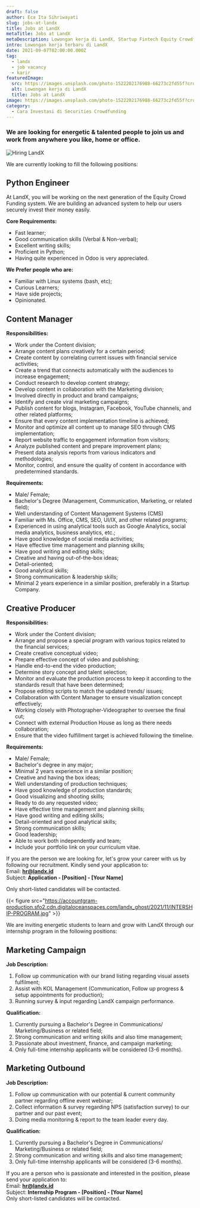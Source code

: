 ```yaml
---
draft: false
author: Eca Ita Sihriwayati
slug: jobs-at-landx
title: Jobs at LandX
metaTitle: Jobs at LandX
metaDescription: Lowongan kerja di LandX, Startup Fintech Equity Crowdfunding di Indonesia
intro: Lowongan kerja terbaru di LandX
date: 2021-09-07T02:00:00.000Z
tag:
  - landx
  - job vacancy
  - karir
featuredImage:
  src: https://images.unsplash.com/photo-1522202176988-66273c2fd55f?crop=entropy&cs=tinysrgb&fit=max&fm=jpg&ixid=MnwxMTc3M3wwfDF8c2VhcmNofDF8fGludGVybnxlbnwwfHx8fDE2NDAyNTEzNzE&ixlib=rb-1.2.1&q=80&w=1080
  alt: Lowongan kerja di LandX
  title: Jobs at LandX
image: https://images.unsplash.com/photo-1522202176988-66273c2fd55f?crop=entropy&cs=tinysrgb&fit=max&fm=jpg&ixid=MnwxMTc3M3wwfDF8c2VhcmNofDF8fGludGVybnxlbnwwfHx8fDE2NDAyNTEzNzE&ixlib=rb-1.2.1&q=80&w=1080
category:
  - Cara Investasi di Securities Crowdfunding
---
```

### We are looking for energetic & talented people to join us and work from anywhere you like, home or office.

![Hiring LandX](https://accountgram-production.sfo2.cdn.digitaloceanspaces.com/landx_ghost/2021/09/LandX-is-Hiring---Jobs-Vacancy-at-LandX.jpg "Jobs Vacancy di LandX")

We are currently looking to fill the following positions:

## Python Engineer

At LandX, you will be working on the next generation of the Equity Crowd Funding system. We are building an advanced system to help our users securely invest their money easily.

**Core Requirements:**

* Fast learner;
* Good communication skills (Verbal & Non-verbal);
* Excellent writing skills;
* Proficient in Python;
* Having quite experienced in Odoo is very appreciated.

**We Prefer people who are:**

* Familiar with Linux systems (bash, etc);
* Curious Learners;
* Have side projects;
* Opinionated.

## Content Manager

**Responsibilities:**

* Work under the Content division;
* Arrange content plans creatively for a certain period;
* Create content by correlating current issues with financial service activities;
* Create a trend that connects automatically with the audiences to increase engagement;
* Conduct research to develop content strategy;
* Develop content in collaboration with the Marketing division;
* Involved directly  in product and brand campaigns;
* Identify and create viral marketing campaigns;
* Publish content for blogs, Instagram, Facebook, YouTube channels, and other related platforms;
* Ensure that every content implementation timeline is achieved;
* Monitor and optimize all content up to manage SEO through CMS implementation;
* Report website traffic to engagement information from visitors;
* Analyze published content and prepare improvement plans;
* Present data analysis reports from various indicators and methodologies;
* Monitor, control, and ensure the quality of content in accordance with predetermined standards.

**Requirements:**

* Male/ Female;
* Bachelor's Degree (Management, Communication, Marketing, or related field);
* Well understanding of Content Management Systems (CMS)
* Familiar with Ms. Office, CMS, SEO, UI/IX, and other related programs;
* Experienced in using analytical tools such as Google Analytics, social media analytics, business analytics, etc.;
* Have good knowledge of social media activities;
* Have effective time management and planning skills;
* Have good writing and editing skills;
* Creative and having out-of-the-box ideas;
* Detail-oriented;
* Good analytical skills;
* Strong communication & leadership skills;
* Minimal 2 years experience in a similar position, preferably in a Startup Company.

## **Creative** Producer

**Responsibilities:**

* Work under the Content division;
* Arrange and propose a special program with various topics related to the financial services;
* Create creative conceptual video;
* Prepare effective concept of video and publishing;
* Handle end-to-end the video production;
* Determine story concept and talent selection;
* Monitor and evaluate the production process to keep it according to the standards result that have been determined;
* Propose editing scripts to match the updated trends/ issues;
* Collaboration with Content Manager to ensure visualization concept effectively;
* Working closely with Photographer-Videographer to oversee the final cut;
* Connect with external Production House as long as there needs collaboration;
* Ensure that the video fulfillment target is achieved following the timeline.

**Requirements:**

* Male/ Female;
* Bachelor's degree in any major;
* Minimal 2 years experience in a similar position;
* Creative and having the box ideas;
* Well understanding of production techniques;
* Have good knowledge of production standards;
* Good visualizing and shooting skills;
* Ready to do any requested video;
* Have effective time management and planning skills;
* Have good writing and editing skills;
* Detail-oriented and good analytical skills;
* Strong communication skills;
* Good leadership;
* Able to work both independently and team;
* Include your portfolio link on your curriculum vitae.

If you are the person we are looking for, let's grow your career with us by following our recruitment. Kindly send your application to:\
Email: **hr@landx.id**\
Subject: **Application - \[Position] - \[Your Name]**

Only short-listed candidates will be contacted.

{{< figure src="https://accountgram-production.sfo2.cdn.digitaloceanspaces.com/landx_ghost/2021/11/INTERSHIP-PROGRAM.jpg" >}}

We are inviting energetic students to learn and grow with LandX through our internship program in the following positions:

## Marketing Campaign

**Job Description:**

1. Follow up communication with our brand listing regarding visual assets fulfilment;
2. Assist with KOL Management (Communication, Follow up progress & setup appointments for production);
3. Running survey & input regarding LandX campaign performance.

**Qualification:**

1. Currently pursuing a Bachelor's Degree in Communications/ Marketing/Business or related field;
2. Strong communication and writing skills and also time management;
3. Passionate about investment, finance, and campaign marketing;
4. Only full-time internship applicants will be considered (3-6 months).

## Marketing Outbound

**Job Description:**

1. Follow up communication with our potential & current community partner regarding offline event webinar;
2. Collect information & survey regarding NPS (satisfaction survey) to our partner and our past event;
3. Doing media monitoring & report to the team leader every day.

**Qualification:**

1. Currently pursuing a Bachelor's Degree in Communications/ Marketing/Business or related field;
2. Strong communication and writing skills and also time management;
3. Only full-time internship applicants will be considered (3-6 months).

If you are a person who is passionate and interested in the position, please send your application to:\
Email: **hr@landx.id**\
Subject: **Internship Program - \[Position] - \[Your Name]**\
Only short-listed candidates will be contacted.